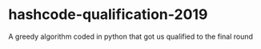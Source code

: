 # hashcode-qualification-2019
A greedy algorithm coded in python that got us qualified to the final round
